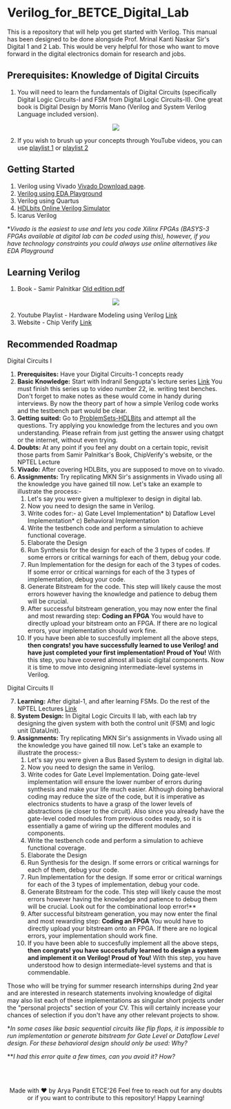 # Verilog_for_BETCE_Digital_Lab
This is a repository that will help you get started with Verilog. This manual has been designed to be done alongside Prof. Mrinal Kanti Naskar Sir's Digital 1 and 2 Lab. 
This would be very helpful for those who want to move forward in the digital electronics domain for research and jobs. 



## Prerequisites: Knowledge of Digital Circuits
1. You will need to learn the fundamentals of Digital Circuits (specifically Digital Logic Circuits-I and FSM from Digital Logic Circuits-II).
   One great book is Digital Design by Morris Mano (Verilog and System Verilog Language included version).

</div>
<p align="center">
  <a href="https://www.amazon.in/Digital-Design-Introduction-Verilog-System/dp/9353062012/ref=sr_1_1?crid=2ET66C32YEEV7&dib=eyJ2IjoiMSJ9.Ssx9NPh9B4lsajRBxVJ2YpmkLXjKaTrZwYpCV2IXlA7ao0PSVX0OBkGpJY6Ril1FFPdcNuwUEwc9K6r2cmYAuZwsBNy32e_Kzb-8-CjIxaDpueeBoGjqcip4egq3ObsIRHbMNKnWT6E2sph7qjFMpeBSyGWASW-MgcsXrqNLYtx3NJvvQX0wTasVOhA3RPTHgqurPwPQMemrL0pnEHk1MAMr_vUdLzjIk54ewPb6c3E.shMz-kBDSDGZAbUYk_kVM5LF2I3CJjK225YIRq6gLGw&dib_tag=se&keywords=digital+design+by+morris+mano&qid=1714506300&sprefix=%2Caps%2C281&sr=8-1"> <img src="https://github.com/aryapandit200408/Verilog_for_BETCE/assets/115896451/02e282d8-6ce6-4cc2-9aab-821ac41cfd95"> </a>
</p>

2. If you wish to brush up your concepts through YouTube videos, you can use [playlist 1](https://www.youtube.com/watch?v=DBTna2ydmC0&list=PLwjK_iyK4LLBC_so3odA64E2MLgIRKafl) or [playlist 2](https://www.youtube.com/watch?v=M0mx8S05v60&list=PLBlnK6fEyqRjMH3mWf6kwqiTbT798eAOm&ab_channel=NesoAcademy)



## Getting Started 
1. Verilog using Vivado
[Vivado Download page](https://www.xilinx.com/support/download/index.html/content/xilinx/en/downloadNav/vivado-design-tools.html).
2. [Verilog using EDA Playground](https://www.edaplayground.com/)
3. Verilog using Quartus
4. [HDLbits Online Verilog Simulator](https://hdlbits.01xz.net/wiki/Iverilog)
5. Icarus Verilog

**Vivado is the easiest to use and lets you code Xilinx FPGAs (BASYS-3 FPGAs available at digital lab can be coded using this), however, if you have technology constraints you could always use online alternatives like EDA Playground*



## Learning Verilog 
1. Book - Samir Palnitkar
[Old edition pdf](https://robo-tronix.weebly.com/uploads/2/3/2/1/23219916/veriloghdlsamirpalnitkar.pdf)

</div>
<p align="center">
  <a href="https://www.amazon.in/Verilog-Hdl-Samir-Palnitkar/dp/8177589180/ref=sr_1_2?crid=3A2KJAUID548K&dib=eyJ2IjoiMSJ9.MAIPZEcAtCW6bUJ5YKXJ-PlbAq-MTRHC4q-7nA_wDML2VEMBcNPMySbH930Hh3fUQgMYWCfwSULkbt3-jfLWIG5b6Vydi_RL40j3VDFt045nsEBkKj4sBwy6tFMLebgKx4MVt8ppmUYCl_G0VUfc_EQ_byr0QOp6y19ubukTB-SLcdP-7dRrVdxF1Cb3TEA7eqg9FyjO0QeUVU8bx9JLNgELh4tOFwYHtnnn72PkGpc.cugXMmJQ-ToFLfhxqALa2VfzYkYZR2EKC29SBHdX7D4&dib_tag=se&keywords=verilog+hdl+samir+palnitkar&qid=1714505981&sprefix=verilo%2Caps%2C275&sr=8-2"> <img src="https://github.com/aryapandit200408/Verilog_for_BETCE/assets/115896451/a8c5ef9c-3781-4b6a-963f-200f721fbab8"> </a>
</p>

2. Youtube Playlist - Hardware Modeling using Verilog [Link](https://www.youtube.com/playlist?list=PLJ5C_6qdAvBELELTSPgzYkQg3HgclQh-5)
3. Website - Chip Verify [Link](https://www.chipverify.com/tutorials/verilog)



## Recommended Roadmap
Digital Circuits I
1. **Prerequisites:** Have your Digital Circuits-1 concepts ready
2. **Basic Knowledge:** Start with Indranil Sengupta's lecture series [Link](https://www.youtube.com/playlist?list=PLJ5C_6qdAvBELELTSPgzYkQg3HgclQh-5)
You must finish this series up to video number 22, ie. writing test benches. Don't forget to make notes as these would come in handy during interviews. By now the theory part of how a simple Verilog code works and the testbench part would be clear.
3. **Getting suited:** Go to [ProblemSets-HDLBits](https://hdlbits.01xz.net/wiki/Problem_sets) and attempt all the questions.
Try applying you knowledge from the lectures and you own understanding. Please refrain from just getting the answer using chatgpt or the internet, without even trying.
4. **Doubts:** At any point if you feel any doubt on a certain topic, revisit those parts from Samir Palnitkar's Book, ChipVerify's website, or the NPTEL Lecture
5. **Vivado:** After covering HDLBits, you are supposed to move on to vivado.
6. **Assignments:** Try replicating MKN Sir's assignments in Vivado using all the knowledge you have gained till now.
   Let's take an example to illustrate the process:-
   1. Let's say you were given a multiplexer to design in digital lab.
   2. Now you need to design the same in Verilog.
   3. Write codes for:-
      a) Gate Level Implementation*
      b) Dataflow Level Implementation*
      c) Behavioral Implementation
   4. Write the testbench code and perform a simulation to achieve functional coverage.
   5. Elaborate the Design
   6. Run Synthesis for the design for each of the 3 types of codes. If some errors or critical warnings for each of them, debug your code.
   7. Run Implementation for the design for each of the 3 types of codes. If some error or critical warnings for each of the 3 types of implementation, debug your code.
   8. Generate Bitstream for the code. This step will likely cause the most errors however having the knowledge and patience to debug them will be crucial.
   9. After successful bitstream generation, you may now enter the final and most rewarding step: **Coding an FPGA**
      You would have to directly upload your bitstream onto an FPGA. If there are no logical errors, your implementation should work fine.
   10. If you have been able to succesfully implement all the above steps, **then congrats! you have successfully learned to use Verilog! and have just completed your first implementation! Proud of You!**
With this step, you have covered almost all basic digital components. Now it is time to move into designing intermediate-level systems in Verilog.


Digital Circuits II

7. **Learning:** After digital-1, and after learning FSMs. Do the rest of the NPTEL Lectures [Link](https://www.youtube.com/playlist?list=PLJ5C_6qdAvBELELTSPgzYkQg3HgclQh-5)
8. **System Design:** In Digital Logic Circuits II lab, with each lab try designing the given system with both the control unit (FSM) and logic unit (DataUnit).
9. **Assignments:** Try replicating MKN Sir's assignments in Vivado using all the knowledge you have gained till now.
   Let's take an example to illustrate the process:-
   1. Let's say you were given a Bus Based System to design in digital lab.
   2. Now you need to design the same in Verilog.
   3. Write codes for Gate Level Implementation. Doing gate-level implementation will ensure the lower number of errors during synthesis and make your life much easier. Although doing behavioral coding may reduce the size of the code, but it is imperative as electronics students to have a grasp of the lower levels of abstractions (ie closer to the circuit). Also since you already have the gate-level coded modules from previous codes ready, so it is essentially a game of wiring up the different modules and components.
   4. Write the testbench code and perform a simulation to achieve functional coverage.
   5. Elaborate the Design
   6. Run Synthesis for the design. If some errors or critical warnings for each of them, debug your code.
   7. Run Implementation for the design. If some error or critical warnings for each of the 3 types of implementation, debug your code.
   8. Generate Bitstream for the code. This step will likely cause the most errors however having the knowledge and patience to debug them will be crucial. Look out for the combinational loop error!**
   9. After successful bitstream generation, you may now enter the final and most rewarding step: **Coding an FPGA**
      You would have to directly upload your bitstream onto an FPGA. If there are no logical errors, your implementation should work fine.
   10. If you have been able to succesfully implement all the above steps, **then congrats! you have successfully learned to design a system and implement it on Verilog! Proud of You!**
With this step, you have understood how to design intermediate-level systems and that is commendable.

Those who will be trying for summer research internships during 2nd year and are interested in research statements involving knowledge of digital may also list each of these implementations as singular short projects under the "personal projects" section of your CV. This will certainly increase your chances of selection if you don't have any other relevant projects to show.


**In some cases like basic sequential circuits like flip flops, it is impossible to run implementation or generate bitstream for Gate Level or Dataflow Level design. For these behavioral design should only be used: Why?*

***I had this error quite a few times, can you avoid it? How?*

<br>
<br>


<p align="center"> 
   Made with ❤️ by Arya Pandit ETCE'26
   Feel free to reach out for any doubts or if you want to contribute to this repository! Happy Learning!
</p>
